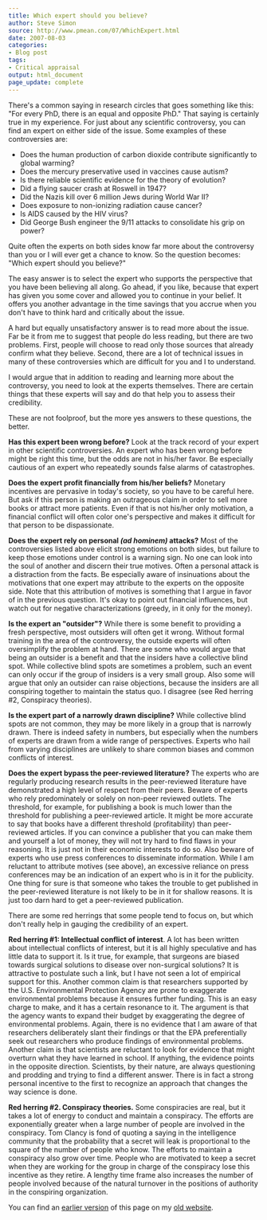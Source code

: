 ```yaml
---
title: Which expert should you believe?
author: Steve Simon
source: http://www.pmean.com/07/WhichExpert.html
date: 2007-08-03
categories:
- Blog post
tags:
- Critical appraisal
output: html_document
page_update: complete
---
```


There's a common saying in research circles that goes something like this: "For every PhD, there is an equal and opposite PhD." That saying is certainly true in my experience. For just about any scientific controversy, you can find an expert on either side of the issue. Some examples of these controversies are:

+ Does the human production of carbon dioxide contribute significantly to global warming?
+ Does the mercury preservative used in vaccines cause autism?
+ Is there reliable scientific evidence for the theory of evolution?
+ Did a flying saucer crash at Roswell in 1947?
+ Did the Nazis kill over 6 million Jews during World War II?
+ Does exposure to non-ionizing radiation cause cancer?
+ Is AIDS caused by the HIV virus?
+ Did George Bush engineer the 9/11 attacks to consolidate his grip on power?

Quite often the experts on both sides know far more about the controversy than you or I will ever get a chance to know. So the question becomes: "Which expert should you believe?"

The easy answer is to select the expert who supports the perspective that you have been believing all along. Go ahead, if you like, because that expert has given you some cover and allowed you to continue in your belief. It offers you another advantage in the time savings that you accrue when you don't have to think hard and critically about the issue.

A hard but equally unsatisfactory answer is to read more about the issue. Far be it from me to suggest that people do less reading, but there are two problems. First, people will choose to read only those sources that already confirm what they believe. Second, there are a lot of technical issues in many of these controversies which are difficult for you and I to understand.

I would argue that in addition to reading and learning more about the controversy, you need to look at the experts themselves. There are certain things that these experts will say and do that help you to assess their credibility.

These are not foolproof, but the more yes answers to these questions, the better.

**Has this expert been wrong before?** Look at the track record of your expert in other scientific controversies. An expert who has been wrong before might be right this time, but the odds are not in his/her favor. Be especially cautious of an expert who repeatedly sounds false alarms of catastrophes.

**Does the expert profit financially from his/her beliefs?** Monetary incentives are pervasive in today's society, so you have to be careful here. But ask if this person is making an outrageous claim in order to sell more books or attract more patients. Even if that is not his/her only motivation, a financial conflict will often color one's perspective and makes it difficult for that person to be dispassionate.

**Does the expert rely on personal *(ad hominem)* attacks?** Most of the controversies listed above elicit strong emotions on both sides, but failure to keep those emotions under control is a warning sign. No one can look into the soul of another and discern their true motives. Often a personal attack is a distraction from the facts. Be especially aware of insinuations about the motivations that one expert may attribute to the experts on the opposite side. Note that this attribution of motives is something that I argue in favor of in the previous question. It's okay to point out financial influences, but watch out for negative characterizations (greedy, in it only for the money).

**Is the expert an "outsider"?** While there is some benefit to providing a fresh perspective, most outsiders will often get it wrong. Without formal training in the area of the controversy, the outside experts will often oversimplify the problem at hand. There are some who would argue that being an outsider is a benefit and that the insiders have a collective blind spot. While collective blind spots are sometimes a problem, such an event can only occur if the group of insiders is a very small group. Also some will argue that only an outsider can raise objections, because the insiders are all conspiring together to maintain the status quo. I disagree (see Red herring \#2, Conspiracy theories).

**Is the expert part of a narrowly drawn discipline?** While collective blind spots are not common, they may be more likely in a group that is narrowly drawn. There is indeed safety in numbers, but especially when the numbers of experts are drawn from a wide range of perspectives. Experts who hail from varying disciplines are unlikely to share common biases and common conflicts of interest.

**Does the expert bypass the peer-reviewed literature?** The experts who are regularly producing research results in the peer-reviewed literature have demonstrated a high level of respect from their peers. Beware of experts who rely predominately or solely on non-peer reviewed outlets. The threshold, for example, for publishing a book is much lower than the threshold for publishing a peer-reviewed article. It might be more accurate to say that books have a different threshold (profitability) than peer-reviewed articles. If you can convince a publisher that you can make them and yourself a lot of money, they will not try hard to find flaws in your reasoning. It is just not in their economic interests to do so. Also beware of experts who use press conferences to disseminate information. While I am reluctant to attribute motives (see above), an excessive reliance on press conferences may be an indication of an expert who is in it for the publicity. One thing for sure is that someone who takes the trouble to get published in the peer-reviewed literature is not likely to be in it for shallow reasons. It is just too darn hard to get a peer-reviewed publication.

There are some red herrings that some people tend to focus on, but which don't really help in gauging the credibility of an expert.

**Red herring #1: Intellectual conflict of interest**. A lot has been written about intellectual conflicts of interest, but it is all highly speculative and has little data to support it. Is it true, for example, that surgeons are biased towards surgical solutions to disease over non-surgical solutions? It is attractive to postulate such a link, but I have not seen a lot of empirical support for this. Another common claim is that researchers supported by the U.S. Environmental Protection Agency are prone to exaggerate environmental problems because it ensures further funding. This is an easy charge to make, and it has a certain resonance to it. The argument is that the agency wants to expand their budget by exaggerating the degree of environmental problems. Again, there is no evidence that I am aware of that researchers deliberately slant their findings or that the EPA preferentially seek out researchers who produce findings of environmental problems. Another claim is that scientists are reluctant to look for evidence that might overturn what they have learned in school. If anything, the evidence points in the opposite direction. Scientists, by their nature, are always questioning and prodding and trying to find a different answer. There is in fact a strong personal incentive to the first to recognize an approach that changes the way science is done.

**Red herring #2. Conspiracy theories.** Some conspiracies are real, but it takes a lot of energy to conduct and maintain a conspiracy. The efforts are exponentially greater when a large number of people are involved in the conspiracy. Tom Clancy is fond of quoting a saying in the intelligence community that the probability that a secret will leak is proportional to the square of the number of people who know. The efforts to maintain a conspiracy also grow over time. People who are motivated to keep a secret when they are working for the group in charge of the conspiracy lose this incentive as they retire. A lengthy time frame also increases the number of people involved because of the natural turnover in the positions of authority in the conspiring organization.

You can find an [earlier version][sim1] of this page on my [old website][sim2].

[sim1]: http://www.pmean.com/07/WhichExpert.html
[sim2]: http://www.pmean.com
